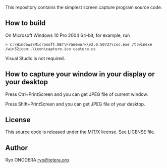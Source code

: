This repository contains the simplest screen capture program source code.

## How to build
On Microsoft Windows 10 Pro 2004 64-bit, for example, run

```
> c:\Windows\Microsoft.NET\Framework\v2.0.50727\csc.exe /t:winexe /win32icon:.\icon\capture.ico capture.cs
```

Visual Studio is not required.


## How to capture your window in your display or your desktop
Press Ctrl+PrintScreen and you can get JPEG file of current window.

Press Shift+PrintScreen and you can get JPEG file of your desktop.


## License
This source code is released under the MIT/X license.
See LICENSE file.

## Author
Ryo ONODERA <ryo@tetera.org>
